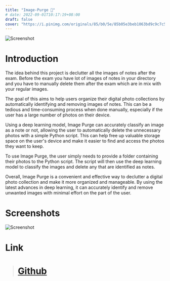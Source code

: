 ```yaml
---
title: "Image-Purge 🧹"
# date: 2022-09-01T10:17:19+08:00
draft: false
cover: "https://i.pinimg.com/originals/85/b0/5e/85b05e3beb1063bd9c9c7c5fa8210d3e.png"
---
```


![Screenshot](https://i.pinimg.com/originals/85/b0/5e/85b05e3beb1063bd9c9c7c5fa8210d3e.png)

# Introduction
The idea behind this project is declutter all the images of notes after the exam. Before the exam you have lot of images of notes in your directory and you have to manually delete them after the exam which are in mix with your regular images.

The goal of this aims to help users organize their digital photo collections by automatically identifying and removing images of notes. This can be a tedious and time-consuming process when done manually, especially if the user has a large number of photos on their device.

Using a deep learning model, Image Purge can accurately classify an image as a note or not, allowing the user to automatically delete the unnecessary photos with a simple Python script. This can help free up valuable storage space on the user's device and make it easier to find and access the photos they want to keep.

To use Image Purge, the user simply needs to provide a folder containing their photos to the Python script. The script will then use the deep learning model to classify the images and delete any that are identified as notes.

Overall, Image Purge is a convenient and effective way to declutter a digital photo collection and make it more organized and manageable. By using the latest advances in deep learning, it can accurately identify and remove unwanted images with minimal effort on the part of the user.

# Screenshots
![Screenshot](https://camo.githubusercontent.com/9c0b9ec7c403d240442d0513d0020bd5fa845d02822610252d4bf1eb8b416f69/68747470733a2f2f692e706f7374696d672e63632f4a686b53503668502f73637265656e73686f74322e706e67)

# Link
> # [Github](https://github.com/GurpreetMeelu/image-purge)
